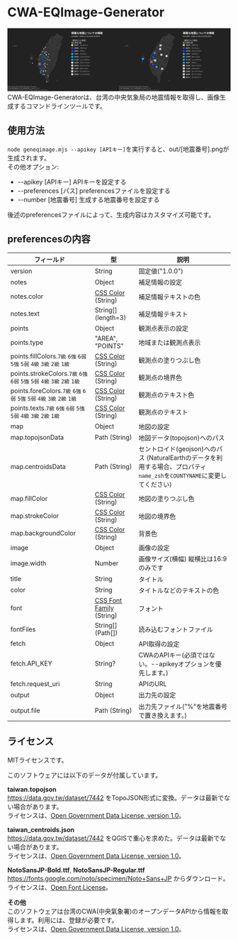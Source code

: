 # CWA-EQImage-Generator
![thumbnail](./thumbnail.jpg)
CWA-EQImage-Generatorは、台湾の中央気象局の地震情報を取得し、画像生成するコマンドラインツールです。

## 使用方法
`node geneqimage.mjs --apikey [APIキー]`を実行すると、out/\[地震番号].pngが生成されます。  
その他オプション:
- --apikey \[APIキー] APIキーを設定する
- --preferences \[パス] preferencesファイルを設定する
- --number \[地震番号] 生成する地震番号を設定する

後述のpreferencesファイルによって、生成内容はカスタマイズ可能です。

## preferencesの内容
| フィールド | 型 | 説明 |
| - | - | - |
| version | String | 固定値("1.0.0") |
| notes | Object | 補足情報の設定 |
| notes.color | [CSS Color](https://developer.mozilla.org/ja/docs/Web/CSS/color) (String) | 補足情報テキストの色 |
| notes.text | String[] (length=3) | 補足情報テキスト |
| points | Object | 観測点表示の設定 |
| points.type | "AREA", "POINTS" | 地域または観測点表示 |
| points.fillColors.`7級` `6強` `6弱` `5強` `5弱` `4級` `3級` `2級` `1級` | [CSS Color](https://developer.mozilla.org/ja/docs/Web/CSS/color) (String) | 観測点の塗りつぶし色 |
| points.strokeColors.`7級` `6強` `6弱` `5強` `5弱` `4級` `3級` `2級` `1級` | [CSS Color](https://developer.mozilla.org/ja/docs/Web/CSS/color) (String) | 観測点の境界色 |
| points.foreColors.`7級` `6強` `6弱` `5強` `5弱` `4級` `3級` `2級` `1級` | [CSS Color](https://developer.mozilla.org/ja/docs/Web/CSS/color) (String) | 観測点のテキスト色 |
| points.texts.`7級` `6強` `6弱` `5強` `5弱` `4級` `3級` `2級` `1級` | [CSS Color](https://developer.mozilla.org/ja/docs/Web/CSS/color) (String) | 観測点のテキスト |
| map | Object | 地図の設定 |
| map.topojsonData | Path (String) | 地図データ(topojson)へのパス |
| map.centroidsData | Path (String) | セントロイド(geojson)へのパス (NaturalEarthのデータを利用する場合、プロパティ`name_zsh`を`COUNTYNAME`に変更してください) |
| map.fillColor | [CSS Color](https://developer.mozilla.org/ja/docs/Web/CSS/color) (String) | 地図の塗りつぶし色 |
| map.strokeColor | [CSS Color](https://developer.mozilla.org/ja/docs/Web/CSS/color) (String) | 地図の境界色 |
| map.backgroundColor | [CSS Color](https://developer.mozilla.org/ja/docs/Web/CSS/color) (String) | 背景色 |
| image | Object | 画像の設定 |
| image.width | Number | 画像サイズ(横幅) 縦横比は16:9のみです |
| title | String | タイトル |
| color | String | タイトルなどのテキストの色 |
| font | [CSS Font Family](https://developer.mozilla.org/ja/docs/Web/CSS/font-family) (String) | フォント |
| fontFiles | String[] (Path[]) | 読み込むフォントファイル |
| fetch | Object | API取得の設定 |
| fetch.API_KEY | String? | CWAのAPIキー(必須ではない。--apikeyオプションを優先します。) |
| fetch.request_uri | String | APIのURL |
| output | Object | 出力先の設定 |
| output.file | Path (String) | 出力先ファイル("%"を地震番号で置き換えます。) |

## ライセンス
MITライセンスです。  
  
このソフトウェアには以下のデータが付属しています。  
  
**taiwan.topojson**  
https://data.gov.tw/dataset/7442 をTopoJSON形式に変換。データは最新でない場合があります。  
ライセンスは、[Open Government Data License, version 1.0](https://data.gov.tw/license)。  
  
**taiwan_centroids.json**  
https://data.gov.tw/dataset/7442 をQGISで重心を求めた。データは最新でない場合があります。  
ライセンスは、[Open Government Data License, version 1.0](https://data.gov.tw/license)。  
  
**NotoSansJP-Bold.ttf**, **NotoSansJP-Regular.ttf**  
https://fonts.google.com/noto/specimen/Noto+Sans+JP からダウンロード。  
ライセンスは、[Open Font License](https://fonts.google.com/noto/specimen/Noto+Sans+JP/license)。  
  
**その他**  
このソフトウェアは台湾のCWA(中央氣象署)のオープンデータAPIから情報を取得します。利用には、登録が必要です。  
ライセンスは、[Open Government Data License, version 1.0](https://data.gov.tw/license)。  